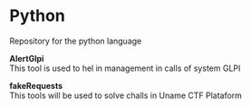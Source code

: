# Python
 Repository for the python language</br>


**AlertGlpi**</br>
 This tool is used to hel in management in calls of system GLPI
 
 **fakeRequests**</br>
 This tools will be used to solve challs in Uname CTF Plataform
